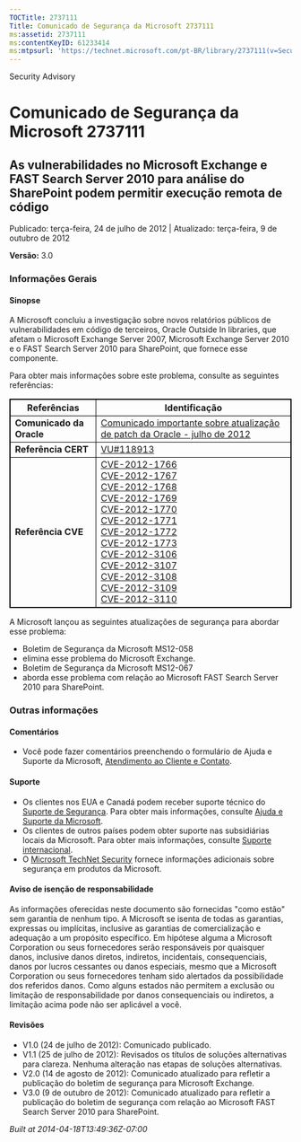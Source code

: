```yaml
---
TOCTitle: 2737111
Title: Comunicado de Segurança da Microsoft 2737111
ms:assetid: 2737111
ms:contentKeyID: 61233414
ms:mtpsurl: 'https://technet.microsoft.com/pt-BR/library/2737111(v=Security.10)'
---
```


Security Advisory

Comunicado de Segurança da Microsoft 2737111
============================================

As vulnerabilidades no Microsoft Exchange e FAST Search Server 2010 para análise do SharePoint podem permitir execução remota de código
---------------------------------------------------------------------------------------------------------------------------------------

Publicado: terça-feira, 24 de julho de 2012 | Atualizado: terça-feira, 9 de outubro de 2012

**Versão:** 3.0

### Informações Gerais

#### Sinopse

A Microsoft concluiu a investigação sobre novos relatórios públicos de vulnerabilidades em código de terceiros, Oracle Outside In libraries, que afetam o Microsoft Exchange Server 2007, Microsoft Exchange Server 2010 e o FAST Search Server 2010 para SharePoint, que fornece esse componente.

Para obter mais informações sobre este problema, consulte as seguintes referências:

 
<table style="border:1px solid black;">
<thead>
<tr class="header">
<th style="border:1px solid black;" >Referências</th>
<th style="border:1px solid black;" >Identificação</th>
</tr>
</thead>
<tbody>
<tr class="odd">
<td style="border:1px solid black;"><strong>Comunicado da Oracle</strong></td>
<td style="border:1px solid black;"><a href="http://www.oracle.com/technetwork/topics/security/cpujul2012-392727.html">Comunicado importante sobre atualização de patch da Oracle - julho de 2012</a></td>
</tr>
<tr class="even">
<td style="border:1px solid black;"><strong>Referência CERT</strong></td>
<td style="border:1px solid black;"><a href="http://www.kb.cert.org/vuls/id/118913">VU#118913</a></td>
</tr>
<tr class="odd">
<td style="border:1px solid black;"><strong>Referência CVE</strong></td>
<td style="border:1px solid black;"><a href="http://www.cve.mitre.org/cgi-bin/cvename.cgi?name=cve-2012-1766">CVE-2012-1766</a><br />
<a href="http://www.cve.mitre.org/cgi-bin/cvename.cgi?name=cve-2012-1767">CVE-2012-1767</a><br />
<a href="http://www.cve.mitre.org/cgi-bin/cvename.cgi?name=cve-2012-1768">CVE-2012-1768</a><br />
<a href="http://www.cve.mitre.org/cgi-bin/cvename.cgi?name=cve-2012-1769">CVE-2012-1769</a><br />
<a href="http://www.cve.mitre.org/cgi-bin/cvename.cgi?name=cve-2012-1770">CVE-2012-1770</a><br />
<a href="http://www.cve.mitre.org/cgi-bin/cvename.cgi?name=cve-2012-1771">CVE-2012-1771</a><br />
<a href="http://www.cve.mitre.org/cgi-bin/cvename.cgi?name=cve-2012-1772">CVE-2012-1772</a><br />
<a href="http://www.cve.mitre.org/cgi-bin/cvename.cgi?name=cve-2012-1773">CVE-2012-1773</a><br />
<a href="http://www.cve.mitre.org/cgi-bin/cvename.cgi?name=cve-2012-3106">CVE-2012-3106</a><br />
<a href="http://www.cve.mitre.org/cgi-bin/cvename.cgi?name=cve-2012-3107">CVE-2012-3107</a><br />
<a href="http://www.cve.mitre.org/cgi-bin/cvename.cgi?name=cve-2012-3108">CVE-2012-3108</a><br />
<a href="http://www.cve.mitre.org/cgi-bin/cvename.cgi?name=cve-2012-3109">CVE-2012-3109</a><br />
<a href="http://www.cve.mitre.org/cgi-bin/cvename.cgi?name=cve-2012-3110">CVE-2012-3110</a></td>
</tr>
</tbody>
</table>
 

A Microsoft lançou as seguintes atualizações de segurança para abordar esse problema:

-   Boletim de Segurança da Microsoft MS12-058
-   elimina esse problema do Microsoft Exchange.
-   Boletim de Segurança da Microsoft MS12-067
-   aborda esse problema com relação ao Microsoft FAST Search Server 2010 para SharePoint.

### Outras informações

#### Comentários

-   Você pode fazer comentários preenchendo o formulário de Ajuda e Suporte da Microsoft, [Atendimento ao Cliente e Contato](http://support.microsoft.com/kb/?scid=sw;en;1257&=1&=technet&sd=tech).

#### Suporte

-   Os clientes nos EUA e Canadá podem receber suporte técnico do [Suporte de Segurança](http://go.microsoft.com/fwlink/?linkid=21131). Para obter mais informações, consulte [Ajuda e Suporte da Microsoft](http://support.microsoft.com/).
-   Os clientes de outros países podem obter suporte nas subsidiárias locais da Microsoft. Para obter mais informações, consulte [Suporte internacional](http://go.microsoft.com/fwlink/?linkid=21155).
-   O [Microsoft TechNet Security](http://go.microsoft.com/fwlink/?linkid=21132) fornece informações adicionais sobre segurança em produtos da Microsoft.

#### Aviso de isenção de responsabilidade

As informações oferecidas neste documento são fornecidas "como estão" sem garantia de nenhum tipo. A Microsoft se isenta de todas as garantias, expressas ou implícitas, inclusive as garantias de comercialização e adequação a um propósito específico. Em hipótese alguma a Microsoft Corporation ou seus fornecedores serão responsáveis por quaisquer danos, inclusive danos diretos, indiretos, incidentais, consequenciais, danos por lucros cessantes ou danos especiais, mesmo que a Microsoft Corporation ou seus fornecedores tenham sido alertados da possibilidade dos referidos danos. Como alguns estados não permitem a exclusão ou limitação de responsabilidade por danos consequenciais ou indiretos, a limitação acima pode não ser aplicável a você.

#### Revisões

-   V1.0 (24 de julho de 2012): Comunicado publicado.
-   V1.1 (25 de julho de 2012): Revisados os títulos de soluções alternativas para clareza. Nenhuma alteração nas etapas de soluções alternativas.
-   V2.0 (14 de agosto de 2012): Comunicado atualizado para refletir a publicação do boletim de segurança para Microsoft Exchange.
-   V3.0 (9 de outubro de 2012): Comunicado atualizado para refletir a publicação do boletim de segurança com relação ao Microsoft FAST Search Server 2010 para SharePoint.

*Built at 2014-04-18T13:49:36Z-07:00*
